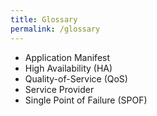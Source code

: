 ```yaml
---
title: Glossary
permalink: /glossary
---
```


* Application Manifest
* High Availability (HA)
* Quality-of-Service (QoS)
* Service Provider
* Single Point of Failure (SPOF)